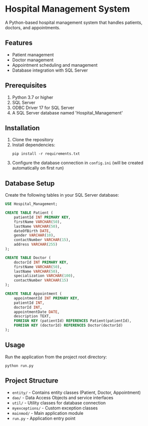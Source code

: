 # Hospital Management System

A Python-based hospital management system that handles patients, doctors, and appointments.

## Features

- Patient management
- Doctor management
- Appointment scheduling and management
- Database integration with SQL Server

## Prerequisites

1. Python 3.7 or higher
2. SQL Server
3. ODBC Driver 17 for SQL Server
4. A SQL Server database named 'Hospital_Management'

## Installation

1. Clone the repository
2. Install dependencies:
   ```
   pip install -r requirements.txt
   ```
3. Configure the database connection in `config.ini` (will be created automatically on first run)

## Database Setup

Create the following tables in your SQL Server database:

```sql
USE Hospital_Management;

CREATE TABLE Patient (
    patientId INT PRIMARY KEY,
    firstName VARCHAR(50),
    lastName VARCHAR(50),
    dateOfBirth DATE,
    gender VARCHAR(10),
    contactNumber VARCHAR(15),
    address VARCHAR(255)
);

CREATE TABLE Doctor (
    doctorId INT PRIMARY KEY,
    firstName VARCHAR(50),
    lastName VARCHAR(50),
    specialization VARCHAR(100),
    contactNumber VARCHAR(15)
);

CREATE TABLE Appointment (
    appointmentId INT PRIMARY KEY,
    patientId INT,
    doctorId INT,
    appointmentDate DATE,
    description TEXT,
    FOREIGN KEY (patientId) REFERENCES Patient(patientId),
    FOREIGN KEY (doctorId) REFERENCES Doctor(doctorId)
);
```

## Usage

Run the application from the project root directory:
```
python run.py
```

## Project Structure

- `entity/` - Contains entity classes (Patient, Doctor, Appointment)
- `dao/` - Data Access Objects and service interfaces
- `util/` - Utility classes for database connection
- `myexceptions/` - Custom exception classes
- `mainmod/` - Main application module
- `run.py` - Application entry point 